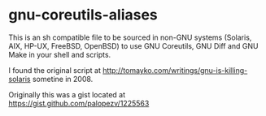 # gnu-coreutils-aliases
This is an sh compatible file to be sourced in non-GNU systems (Solaris, AIX, HP-UX, FreeBSD, OpenBSD) to use GNU Coreutils, GNU Diff and GNU Make in your shell and scripts. 

I found the original script at http://tomayko.com/writings/gnu-is-killing-solaris sometine in 2008.

Originally this was a gist located at https://gist.github.com/palopezv/1225563

